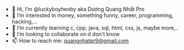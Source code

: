 - 👋 Hi, I’m @luckyboyheoby aka Dương Quang Nhất Pro 
- 👀 I’m interested in money, something funny, career, programming, hacking,...
- 🌱 I’m currently learning c, cpp, java, sql, html, css, js, maybe more,..
- 💞️ I’m looking to collaborate on d don't know
- 📫 How to reach me: quangnhatpr9@gmail.com


<!---
luckyboyheoby/luckyboyheoby is a ✨ special ✨ repository because its `README.md` (this file) appears on your GitHub profile.
You can click the Preview link to take a look at your changes.
--->
